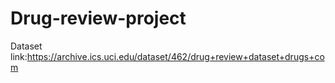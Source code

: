 # Drug-review-project  

Dataset link:https://archive.ics.uci.edu/dataset/462/drug+review+dataset+drugs+com 



